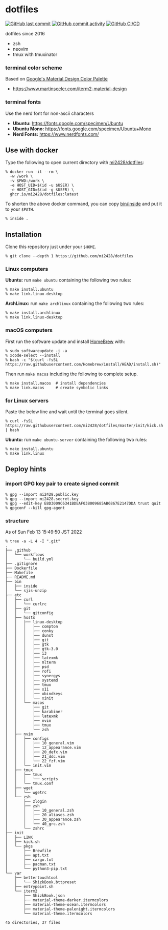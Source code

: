 # dotfiles
[![GitHub last commit](https://img.shields.io/github/last-commit/mi2428/dotfiles)](https://github.com/mi2428/dotfiles/commit/HEAD) [![GitHub commit activity](https://img.shields.io/github/commit-activity/y/mi2428/dotfiles)](https://github.com/mi2428/dotfiles/commits/master) [![GitHub CI/CD](https://github.com/mi2428/dotfiles/actions/workflows/build.yml/badge.svg)](https://github.com/mi2428/dotfiles/actions/workflows/build.yml)

dotfiles since 2016

* zsh
* neovim
* tmux with tmuxinator

### terminal color scheme

Based on [Google's Material Design Color Palette](https://material.io/design/style/color.html)

* https://www.martinseeler.com/iterm2-material-design

### terminal fonts

Use the nerd font for non-ascii characters

* **Ubuntu:** https://fonts.google.com/specimen/Ubuntu
* **Ubuntu Mono:** https://fonts.google.com/specimen/Ubuntu+Mono
* **Nerd Fonts:** https://www.nerdfonts.com/

## Use with docker

Type the following to open current directory with [mi2428/dotfiles](https://github.com/mi2428/dotfiles/pkgs/container/dotfiles):

```
% docker run -it --rm \
  -w /work \
  -v $PWD:/work \
  -e HOST_UID=$(id -u $USER) \
  -e HOST_GID=$(id -g $USER) \
  ghcr.io/mi2428/dotfiles:latest
```

To shorten the above docker command, you can copy [bin/inside](https://github.com/mi2428/dotfiles/blob/master/bin/inside) and put it to your `$PATH`.

```
% inside .
```

## Installation

Clone this repository just under your `$HOME`.

```
% git clone --depth 1 https://github.com/mi2428/dotfiles
```

### Linux computers

**Ubuntu:** run `make ubuntu` containing the following two rules:

```
% make install.ubuntu
% make link.linux-desktop
```

**ArchLinux:** run `make archlinux` containing the following two rules:

```
% make install.archlinux
% make link.linux-desktop
```

### macOS computers

First run the software update and install [HomeBrew](https://brew.sh/) with:

```
% sudo softwareupdate -i -a
% xcode-select --install
% bash -c "$(curl -fsSL https://raw.githubusercontent.com/Homebrew/install/HEAD/install.sh)"
```

Then run `make macos` including the following to complete setup.

```
% make install.macos  # install dependencies
% make link.macos     # create symbolic links
```

### for Linux servers

Paste the below line and wait until the terminal goes silent.

```
% curl -fsSL https://raw.githubusercontent.com/mi2428/dotfiles/master/init/kick.sh | bash
```

**Ubuntu:** run `make ubuntu-server` containing the following two rules:

```
% make install.ubuntu
% make link.linux
```

## Deploy hints

### import GPG key pair to create signed commit

```
% gpg --import mi2428.public.key
% gpg --import mi2428.secret.key
% gpg --edit-key E8D3009C6341BDEAF038009685AB6867E2147DDA trust quit
% gpgconf --kill gpg-agent
```

### structure

As of Sun Feb 13 15:49:50 JST 2022

```
% tree -a -L 4 -I ".git"
.
├── .github
│   └── workflows
│       └── build.yml
├── .gitignore
├── Dockerfile
├── Makefile
├── README.md
├── bin
│   ├── inside
│   └── sjis-unzip
├── etc
│   ├── curl
│   │   └── curlrc
│   ├── git
│   │   └── gitconfig
│   ├── hosts
│   │   ├── linux-desktop
│   │   │   ├── compton
│   │   │   ├── conky
│   │   │   ├── dunst
│   │   │   ├── git
│   │   │   ├── gtk
│   │   │   ├── gtk-3.0
│   │   │   ├── i3
│   │   │   ├── latexmk
│   │   │   ├── mlterm
│   │   │   ├── psd
│   │   │   ├── rofi
│   │   │   ├── synergys
│   │   │   ├── systemd
│   │   │   ├── tmux
│   │   │   ├── x11
│   │   │   ├── xbindkeys
│   │   │   └── xinit
│   │   └── macos
│   │       ├── git
│   │       ├── karabiner
│   │       ├── latexmk
│   │       ├── nvim
│   │       ├── tmux
│   │       └── zsh
│   ├── nvim
│   │   ├── configs
│   │   │   ├── 10_general.vim
│   │   │   ├── 12_appearance.vim
│   │   │   ├── 20_defx.vim
│   │   │   ├── 21_ddc.vim
│   │   │   └── 22_fzf.vim
│   │   └── init.vim
│   ├── tmux
│   │   ├── tmux
│   │   │   └── scripts
│   │   └── tmux.conf
│   ├── wget
│   │   └── wgetrc
│   └── zsh
│       ├── zlogin
│       ├── zsh
│       │   ├── 10_general.zsh
│       │   ├── 20_aliases.zsh
│       │   ├── 30_appearance.zsh
│       │   └── 40_grc.zsh
│       └── zshrc
├── init
│   ├── LINK
│   ├── kick.sh
│   └── pkgs
│       ├── Brewfile
│       ├── apt.txt
│       ├── cargo.txt
│       ├── pacman.txt
│       └── python3-pip.txt
└── var
    ├── bettertouchtool
    │   └── ShizkBook.bttpreset
    ├── entrypoint.sh
    └── iterm2
        ├── ShizkBook.json
        ├── material-theme-darker.itermcolors
        ├── material-theme-ocean.itermcolors
        ├── material-theme-palenight.itermcolors
        └── material-theme.itermcolors

45 directories, 37 files
```
